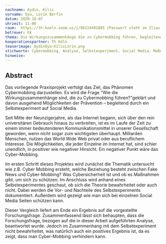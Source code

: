 ```yaml
---
nachname: Aydin, Kilic
vorname: Oya, Lorin Berfin
datum: 2020-10-07
uhrzeit: 11-00
raum:  https://th-koeln.zoom.us/j/86224491085 (Passwort steht im Ilias)
betreuer: hk
thema: Die Wirkungszusammenhänge die zu Cybermobbing führen, begleitend durch ein Selbstexperiment
kooperationspartner: Th Köln
teaserimage: AydinOya-KilicLorin.png
stichworte: Cybermobbing, Analyse, Selbstexperiment, Social Media, Maßnahmen
hinweise:
---
```


## Abstract
Das vorliegende Praxisprojekt verfolgt das Ziel, das Phänomen Cybermobbing darzustellen. Es wird die Frage "Wie die Wirkungzusammenhänge sind, die zu Cybermobbing führen?"geklärt und davon ausgehend Möglichkeiten der Prävention – begleitend durch ein Selbstexperiment auf Social Media.

Seit Mitte der Neunzigerjahre, als das Internet begann, sich über den rein universitären Gebrauch hinaus zu verbreiten, ist es im Laufe der Zeit zu einem immer bedeutenderen Kommunikationsmittel in unserer Gesellschaft geworden, wenn nicht sogar zum wichtigsten überhaupt. Milliarden Menschen, nutzen das World Wide Web privat oder aus beruflichem Interesse. Die Möglichkeiten, die jeder Einzelne im Internet hat, sind schier unendlich, in positiver wie negativer Hinsicht. Ein negativer Punkt wäre das Cyber-Mobbing.

Im ersten Schritt dieses Projektes wird zunächst die Thematik untersucht wie z.B. Cyber Mobbing ersteht, welche Beziehung besteht zwischen Fake News und Cyber-Mobbing? Was Cybersicherheit ist und ob es Maßnahmen gibt, um sich zu schützen. Im Anschluss wird anhand eines Selbstexperimentes geschaut, ob sich die Theorie bewahrheitet oder auch nicht. Dabei werden die Vor- und Nachteile des Selbstexperiments dokumentiert. Außerdem wird gezeigt wie man sich bei einzelnen Social Media Seiten schützen kann.

Dieser Vergleich liefert am Ende ein Ergebnis auf die vorgestellte Forschungsfrage.
Zusammenfassend lässt sich behaupten, dass die Forschungsfrage, bezogen auf die in dieser Arbeit aufgeführten Analyse, beantwortet wurde. Jedoch im Zusammenhang mit dem Selbstexperiment nicht bewahrheitet, was natürlich auch ein positives Ergebnis ist, da es zeigt, dass man Cyber-Mobbing verhindern kann.
